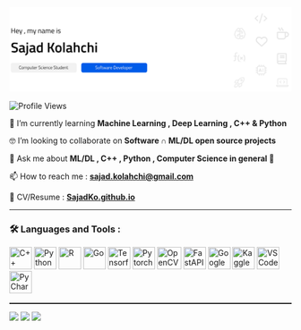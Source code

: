 <a href="#"><img src="./header.svg" /></a>

<img src="https://komarev.com/ghpvc/?username=sajadko&style=for-the-badge&color=blue" alt="Profile Views" height="25"/>

🧠 I’m currently learning **Machine Learning , Deep Learning , C++ & Python**

🤓 I’m looking to collaborate on **Software &#x2229; ML/DL open source projects**

💬 Ask me about **ML/DL , C++ , Python , Computer Science in general 🙂**

📫 How to reach me : **sajad.kolahchi@gmail.com**

📄 CV/Resume : <a href="https://sajadko.github.io/" target="_blank">**SajadKo.github.io**</a>

<hr />
<h3>🛠️ Languages and Tools :</h3>
<p>
<img src="https://upload.wikimedia.org/wikipedia/commons/1/18/ISO_C%2B%2B_Logo.svg" title="C++" height="40" width="40"/>
<img src="https://cdn.jsdelivr.net/gh/devicons/devicon/icons/python/python-original.svg" title="Python" height="40" width="40"/>
<img src="https://cdn.jsdelivr.net/gh/devicons/devicon/icons/r/r-original.svg" title="R" height="40" width="40"/>
<img src="https://cdn.jsdelivr.net/gh/devicons/devicon/icons/go/go-original.svg" title="Go" height="40" width="40"/>
<img src="https://cdn.jsdelivr.net/gh/devicons/devicon/icons/tensorflow/tensorflow-original.svg" title="Tensorflow" height="40" width="40"/>
<img src="https://pytorch.org/assets/images/logo-icon.svg" title="Pytorch" height="40" width="40"/>
<img src="https://raw.githubusercontent.com/wiki/opencv/opencv/logo/OpenCV_logo_no_text.png" title="OpenCV" height="40" width="43"/>
<img src="https://cdn.worldvectorlogo.com/logos/fastapi.svg" title="FastAPI" height="40" width="40"/>
<img src="https://upload.wikimedia.org/wikipedia/commons/d/d0/Google_Colaboratory_SVG_Logo.svg" title="Google Colab" height="40" width="40"/>
<img src="https://cdn.jsdelivr.net/gh/devicons/devicon/icons/kaggle/kaggle-original.svg" title="Kaggle" height="40" width="40"/>
<img src="https://upload.wikimedia.org/wikipedia/commons/9/9a/Visual_Studio_Code_1.35_icon.svg" title="VSCode" height="40" width="40"/>
<img src="https://upload.wikimedia.org/wikipedia/commons/1/1d/PyCharm_Icon.svg" title="PyCharm" height="40" width="40"/>
</p>

<hr style="height:2px;"/>

<p>
<a href="https://www.linkedin.com/in/sajadkolahchi/"><img src="https://img.shields.io/badge/LinkedIn-0077B5?style=for-the-badge&logo=linkedin&logoColor=white" /></a>
<a href="https://huggingface.co/sajadk"><img src="https://img.shields.io/badge/Huggingface-FFD21E?style=for-the-badge" /></a>
<a href="https://www.kaggle.com/sajadko"><img src="https://img.shields.io/badge/Kaggle-20BEFF?style=for-the-badge&logo=Kaggle&logoColor=white" /></a>
</p>

